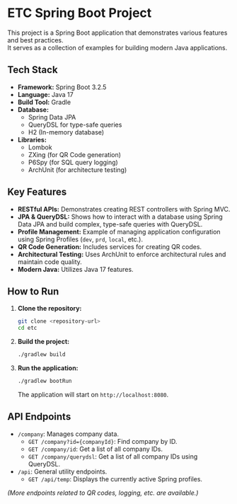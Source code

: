 # ETC Spring Boot Project

This project is a Spring Boot application that demonstrates various features and best practices.  
It serves as a collection of examples for building modern Java applications.

## Tech Stack

* **Framework:** Spring Boot 3.2.5
* **Language:** Java 17
* **Build Tool:** Gradle
* **Database:**
    * Spring Data JPA
    * QueryDSL for type-safe queries
    * H2 (In-memory database)
* **Libraries:**
    * Lombok
    * ZXing (for QR Code generation)
    * P6Spy (for SQL query logging)
    * ArchUnit (for architecture testing)

## Key Features

* **RESTful APIs:** Demonstrates creating REST controllers with Spring MVC.
* **JPA & QueryDSL:** Shows how to interact with a database using Spring Data JPA and build complex, type-safe queries
  with QueryDSL.
* **Profile Management:** Example of managing application configuration using Spring Profiles (`dev`, `prd`, `local`,
  etc.).
* **QR Code Generation:** Includes services for creating QR codes.
* **Architectural Testing:** Uses ArchUnit to enforce architectural rules and maintain code quality.
* **Modern Java:** Utilizes Java 17 features.

## How to Run

1. **Clone the repository:**
   ```bash
   git clone <repository-url>
   cd etc
   ```

2. **Build the project:**
   ```bash
   ./gradlew build
   ```

3. **Run the application:**
   ```bash
   ./gradlew bootRun
   ```
   The application will start on `http://localhost:8080`.

## API Endpoints

* `/company`: Manages company data.
    * `GET /company?id={companyId}`: Find company by ID.
    * `GET /company/id`: Get a list of all company IDs.
    * `GET /company/querydsl`: Get a list of all company IDs using QueryDSL.
* `/api`: General utility endpoints.
    * `GET /api/temp`: Displays the currently active Spring profiles.

*(More endpoints related to QR codes, logging, etc. are available.)*